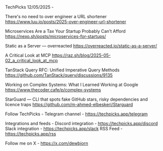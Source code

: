 TechPicks 12/05/2025 -

There's no need to over engineer a URL shortener
https://www.luu.io/posts/2025-over-engineer-url-shortener

Microservices Are a Tax Your Startup Probably Can’t Afford
https://nexo.sh/posts/microservices-for-startups/

Static as a Server — overreacted
https://overreacted.io/static-as-a-server/

A Critical Look at MCP
https://raz.sh/blog/2025-05-02_a_critical_look_at_mcp

TanStack Query RFC: Unified Imperative Query Methods
https://github.com/TanStack/query/discussions/9135

Working on Complex Systems: What I Learned Working at Google
https://www.thecoder.cafe/p/complex-systems

StarGuard — CLI that spots fake GitHub stars, risky dependencies and licence traps
https://github.com/m-ahmed-elbeskeri/Starguard

Follow TechPicks -
Telegram channel - https://techpicks.app/telegram

Integrations and feeds -
Discord integration - https://techpicks.app/discord
Slack integration - https://techpicks.app/slack
RSS Feed - https://techpicks.app/rss

Follow me on X - https://x.com/dewbjorn